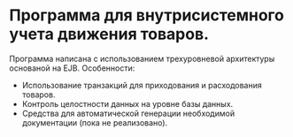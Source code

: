 Программа для внутрисистемного учета движения товаров.
======================================================
Программа написана с использованием трехуровневой архитектуры основаной на EJB. Особенности:
 - Использование транзакций для приходования и расходования товаров.
 - Контроль целостности данных на уровне базы данных.
 - Средства для автоматической генерации необходимой документации (пока не реализовано).
